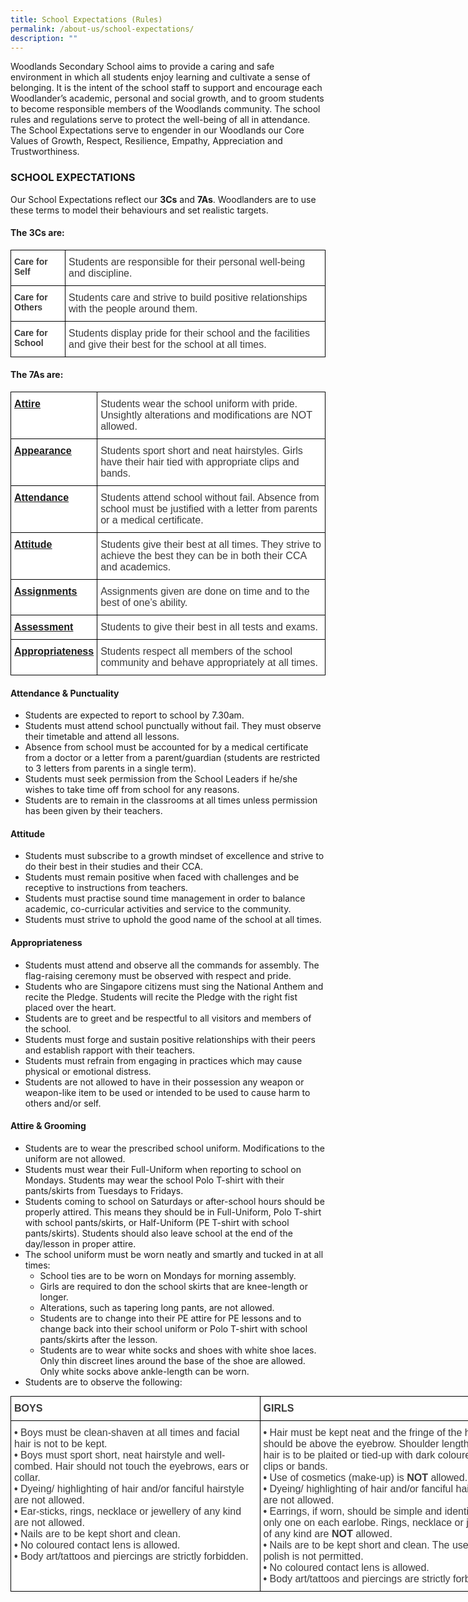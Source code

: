 ```yaml
---
title: School Expectations (Rules)
permalink: /about-us/school-expectations/
description: ""
---
```

Woodlands Secondary School aims to provide a caring and safe environment in which all students enjoy learning and cultivate a sense of belonging. It is the intent of the school staff to support and encourage each Woodlander’s academic, personal and social growth, and to groom students to become responsible members of the Woodlands community. The school rules and regulations serve to protect the well-being of all in attendance. The School Expectations serve to engender in our Woodlands our Core Values of Growth, Respect, Resilience, Empathy, Appreciation and Trustworthiness.

### SCHOOL EXPECTATIONS

Our School Expectations reflect our **3Cs** and **7As**. Woodlanders are to use these terms to model their behaviours and set realistic targets.

#### **The 3Cs are:**

<style type="text/css">
.tg  {border-collapse:collapse;border-spacing:0;margin:0px auto;}
.tg td{border-color:black;border-style:solid;border-width:1px;font-family:Arial, sans-serif;font-size:14px;
  overflow:hidden;padding:10px 5px;word-break:normal;}
.tg th{border-color:black;border-style:solid;border-width:1px;font-family:Arial, sans-serif;font-size:14px;
  font-weight:normal;overflow:hidden;padding:10px 5px;word-break:normal;}
.tg .tg-oku2{background-color:#FFF;color:#3A3A3A;font-size:16px;text-align:left;vertical-align:top}
.tg .tg-c1uv{background-color:#FFF;color:#3A3A3A;font-weight:bold;text-align:left;vertical-align:top}
</style>
<table class="tg">
<tbody>
  <tr>
    <td class="tg-c1uv"><span style="font-weight:bold;font-style:inherit">Care for Self</span></td>
    <td class="tg-oku2"><span style="font-weight:inherit;font-style:inherit">Students are responsible for their personal well-being and discipline.</span></td>
  </tr>
  <tr>
    <td class="tg-c1uv"><span style="font-weight:bold;font-style:inherit">Care for Others</span></td>
    <td class="tg-oku2"><span style="font-weight:inherit;font-style:inherit">Students care and strive to build positive relationships with the people around them.</span></td>
  </tr>
  <tr>
    <td class="tg-c1uv"><span style="font-weight:bold;font-style:inherit">Care for School</span></td>
    <td class="tg-oku2"><span style="font-weight:inherit;font-style:inherit">Students display pride for their school and the facilities and give their best for the school at all times.</span></td>
  </tr>
</tbody>
</table>

#### **The 7As are:**

<style type="text/css">
.tg  {border-collapse:collapse;border-spacing:0;margin:0px auto;}
.tg td{border-color:black;border-style:solid;border-width:1px;font-family:Arial, sans-serif;font-size:14px;
  overflow:hidden;padding:10px 5px;word-break:normal;}
.tg th{border-color:black;border-style:solid;border-width:1px;font-family:Arial, sans-serif;font-size:14px;
  font-weight:normal;overflow:hidden;padding:10px 5px;word-break:normal;}
.tg .tg-gmej{background-color:#FFF;color:#034289;font-size:16px;font-weight:bold;text-align:left;text-decoration:underline;
  vertical-align:top}
.tg .tg-oku2{background-color:#FFF;color:#3A3A3A;font-size:16px;text-align:left;vertical-align:top}
</style>
<table class="tg">
<tbody>
  <tr>
    <td class="tg-gmej"><a href="#1"><span style="font-weight:inherit;font-style:inherit;text-decoration:underline">Attire</span></a></td>
    <td class="tg-oku2"><span style="font-weight:inherit;font-style:inherit">Students wear the school uniform with pride. Unsightly alterations and modifications are NOT allowed.</span></td>
  </tr>
  <tr>
    <td class="tg-gmej"><a href="#2"><span style="font-weight:inherit;font-style:inherit;text-decoration:underline">Appearance</span></a></td>
    <td class="tg-oku2"><span style="font-weight:inherit;font-style:inherit">Students sport short and neat hairstyles. Girls have their hair tied with appropriate clips and bands.</span></td>
  </tr>
  <tr>
    <td class="tg-gmej"><a href="#3"><span style="font-weight:bold;font-style:inherit">Attendance</span></a></td>
    <td class="tg-oku2"><span style="font-weight:inherit;font-style:inherit">Students attend school without fail. Absence from school must be justified with a letter from parents or a medical certificate.</span></td>
  </tr>
  <tr>
    <td class="tg-gmej"><a href="#4"><span style="font-weight:bold;font-style:inherit">Attitude</span></a></td>
    <td class="tg-oku2"><span style="font-weight:inherit;font-style:inherit">Students give their best at all times. They strive to achieve the best they can be in both their CCA and academics.</span></td>
  </tr>
  <tr>
    <td class="tg-gmej"><a href="#5"><span style="font-weight:bold;font-style:inherit">Assignments</span></a></td>
    <td class="tg-oku2"><span style="font-weight:inherit;font-style:inherit">Assignments given are done on time and to the best of one’s ability.</span></td>
  </tr>
  <tr>
    <td class="tg-gmej"><a href="#6"><span style="font-weight:bold;font-style:inherit">Assessment</span></a></td>
    <td class="tg-oku2"><span style="font-weight:inherit;font-style:inherit">Students to give their best in all tests and exams.</span></td>
  </tr>
  <tr>
    <td class="tg-gmej"><a href="#7"><span style="font-weight:bold;font-style:inherit">Appropriateness</span></a></td>
    <td class="tg-oku2"><span style="font-weight:inherit;font-style:inherit">Students respect all members of the school community and behave appropriately at all times.</span></td>
  </tr>
</tbody>
</table>



<a id="1"></a>
#### Attendance & Punctuality

*   Students are expected to report to school by 7.30am.
*   Students must attend school punctually without fail. They must observe their timetable and attend all lessons.
*   Absence from school must be accounted for by a medical certificate from a doctor or a letter from a parent/guardian (students are restricted to 3 letters from parents in a single term).
*   Students must seek permission from the School Leaders if he/she wishes to take time off from school for any reasons.
*   Students are to remain in the classrooms at all times unless permission has been given by their teachers.


<a id="2"></a>
#### Attitude

*   Students must subscribe to a growth mindset of excellence and strive to do their best in their studies and their CCA.
*   Students must remain positive when faced with challenges and be receptive to instructions from teachers.
*   Students must practise sound time management in order to balance academic, co-curricular activities and service to the community.
*   Students must strive to uphold the good name of the school at all times.

<a id="3"></a>
#### Appropriateness

*   Students must attend and observe all the commands for assembly. The flag-raising ceremony must be observed with respect and pride.
*   Students who are Singapore citizens must sing the National Anthem and recite the Pledge. Students will recite the Pledge with the right fist placed over the heart.
*   Students are to greet and be respectful to all visitors and members of the school.
*   Students must forge and sustain positive relationships with their peers and establish rapport with their teachers.
*   Students must refrain from engaging in practices which may cause physical or emotional distress.
*   Students are not allowed to have in their possession any weapon or weapon-like item to be used or intended to be used to cause harm to others and/or self.

<a id="4"></a>
#### Attire & Grooming

*   Students are to wear the prescribed school uniform. Modifications to the uniform are not allowed.
*   Students must wear their Full-Uniform when reporting to school on Mondays. Students may wear the school Polo T-shirt with their pants/skirts from Tuesdays to Fridays.
*   Students coming to school on Saturdays or after-school hours should be properly attired. This means they should be in Full-Uniform, Polo T-shirt with school pants/skirts, or Half-Uniform (PE T-shirt with school pants/skirts). Students should also leave school at the end of the day/lesson in proper attire.
*   The school uniform must be worn neatly and smartly and tucked in at all times:
    *   School ties are to be worn on Mondays for morning assembly.
    *   Girls are required to don the school skirts that are knee-length or longer.
    *   Alterations, such as tapering long pants, are not allowed.
    *   Students are to change into their PE attire for PE lessons and to change back into their school uniform or Polo T-shirt with school pants/skirts after the lesson.
    *   Students are to wear white socks and shoes with white shoe laces. Only thin discreet lines around the base of the shoe are allowed. Only white socks above ankle-length can be worn.
*   Students are to observe the following:

<style type="text/css">
.tg  {border-collapse:collapse;border-spacing:0;margin:0px auto;}
.tg td{border-color:black;border-style:solid;border-width:1px;font-family:Arial, sans-serif;font-size:14px;
  overflow:hidden;padding:10px 5px;word-break:normal;}
.tg th{border-color:black;border-style:solid;border-width:1px;font-family:Arial, sans-serif;font-size:14px;
  font-weight:normal;overflow:hidden;padding:10px 5px;word-break:normal;}
.tg .tg-oku2{background-color:#FFF;color:#3A3A3A;font-size:16px;text-align:left;vertical-align:top}
.tg .tg-l8if{background-color:#FFF;color:#3A3A3A;font-size:16px;font-weight:bold;text-align:left;vertical-align:top}
</style>
<table class="tg" style="undefined;table-layout: fixed; width: 800px">
<colgroup>
<col style="width: 399px">
<col style="width: 401px">
</colgroup>
<tbody>
  <tr>
    <td class="tg-l8if"><span style="font-weight:bold;font-style:inherit">BOYS</span></td>
    <td class="tg-l8if"><span style="font-weight:bold;font-style:inherit">GIRLS</span></td>
  </tr>
  <tr>
    <td class="tg-oku2"><span style="font-weight:700;font-style:normal">•</span><span style="font-weight:inherit;font-style:inherit"> Boys must be clean-shaven at all times and facial hair is not to be kept.</span><br><span style="font-weight:700;font-style:normal">• </span><span style="font-weight:inherit;font-style:inherit">Boys must sport short, neat hairstyle and well-combed. Hair should not touch the eyebrows, ears or collar.</span><br><span style="font-weight:700;font-style:normal">•</span><span style="font-weight:inherit;font-style:inherit"> Dyeing/ highlighting of hair and/or fanciful hairstyle are not allowed.</span><br><span style="font-weight:700;font-style:normal">•</span><span style="font-weight:inherit;font-style:inherit"> Ear-sticks, rings, necklace or jewellery of any kind are not allowed.</span><br><span style="font-weight:700;font-style:normal">•</span><span style="font-weight:inherit;font-style:inherit"> Nails are to be kept short and clean.</span><br><span style="font-weight:700;font-style:normal">•</span><span style="font-weight:inherit;font-style:inherit"> No coloured contact lens is allowed.</span><br><span style="font-weight:700;font-style:normal">•</span><span style="font-weight:inherit;font-style:inherit"> Body art/tattoos and piercings are strictly forbidden.</span></td>
    <td class="tg-oku2"><span style="font-weight:700;font-style:normal">•</span><span style="font-weight:inherit;font-style:inherit"> Hair must be kept neat and the fringe of the hair should be above the eyebrow. Shoulder length or long hair is to be plaited or tied-up with dark coloured hair clips or bands.</span><br><span style="font-weight:700;font-style:normal">•</span><span style="font-weight:inherit;font-style:inherit"> Use of cosmetics (make-up) is</span> <span style="font-weight:bold;font-style:inherit">NOT</span> <span style="font-weight:inherit;font-style:inherit">allowed.</span><br><span style="font-weight:700;font-style:normal">•</span><span style="font-weight:inherit;font-style:inherit"> Dyeing/ highlighting of hair and/or fanciful hairstyle are not allowed.</span><br><span style="font-weight:700;font-style:normal">•</span><span style="font-weight:inherit;font-style:inherit"> Earrings, if worn, should be simple and identical, with only one on each earlobe. Rings, necklace or jewellery of any kind are</span> <span style="font-weight:bold;font-style:inherit">NOT</span> <span style="font-weight:inherit;font-style:inherit">allowed.</span><br><span style="font-weight:700;font-style:normal">•</span><span style="font-weight:inherit;font-style:inherit"> Nails are to be kept short and clean. The use of nail polish is not permitted.</span><br><span style="font-weight:700;font-style:normal">•</span><span style="font-weight:inherit;font-style:inherit"> No coloured contact lens is allowed.</span><br><span style="font-weight:700;font-style:normal">•</span><span style="font-weight:inherit;font-style:inherit"> Body art/tattoos and piercings are strictly forbidden</span></td>
  </tr>
</tbody>
</table>

<a id="5"></a>


<a id="6"></a>


<a id="7"></a>